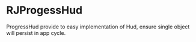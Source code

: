 # RJProgessHud
ProgressHud provide to easy implementation of Hud, ensure single object will persist in app cycle.
